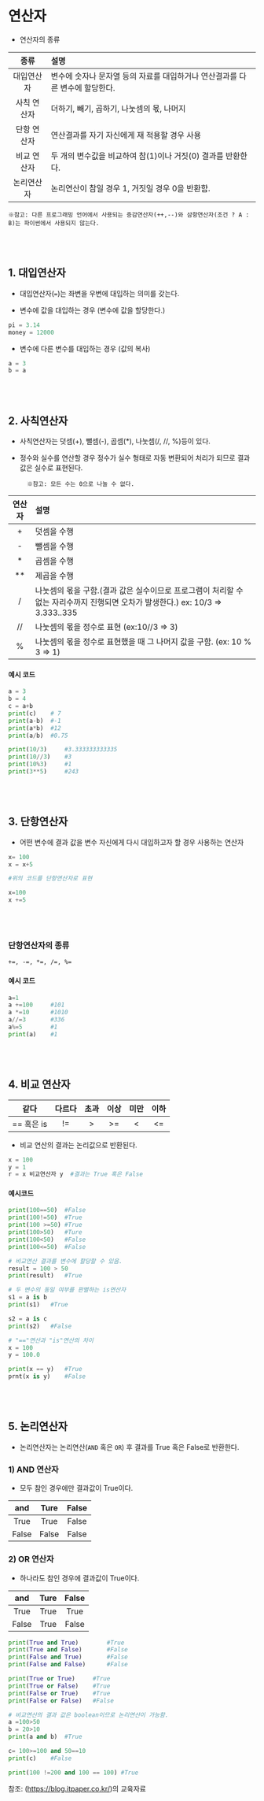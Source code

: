 # 연산자

- 연산자의 종류

|종류| 설명|
|:--:|:--|
|대입연산자| 변수에 숫자나 문자열 등의 자료를 대입하거나 연산결과를 다른 변수에 할당한다.|
|사칙 연산자| 더하기, 빼기, 곱하기, 나눗셈의 몫, 나머지|
|단항 연산자| 연산결과를 자기 자신에게 재 적용할 경우 사용|
|비교 연산자| 두 개의 변수값을 비교하여 참(1)이나 거짓(0) 결과를 반환한다.|
|논리연산자| 논리연산이 참일 경우 1, 거짓일 경우 0을 반환함.|

    ※참고: 다른 프로그래밍 언어에서 사용되는 증감연산자(++,--)와 삼항연산자(조건 ? A : B)는 파이썬에서 사용되지 않는다.

<br><br>

## 1. 대입연산자

- 대입연산자(`=`)는 좌변을 우변에 대입하는 의미를 갖는다.

- 변수에 값을 대입하는 경우 (변수에 값을 할당한다.)
```python
pi = 3.14
money = 12000
```

- 변수에 다른 변수를 대입하는 경우 (값의 복사)
```python
a = 3
b = a
```

<br><br>

## 2. 사칙연산자

- 사칙연산자는 덧셈(+), 뺄셈(-), 곱셈(*), 나눗셈(/, //, %)등이 있다.

- 정수와 실수를 연산할 경우 정수가 실수 형태로 자동 변환되어 처리가 되므로 결과값은 실수로 표현된다.

        ※참고: 모든 수는 0으로 나눌 수 없다.

|연산자| 설명|
|:--:|:--|
|+| 덧셈을 수행|
|-| 뺄셈을 수행|
|*| 곱셈을 수행|
|**| 제곱을 수행 |
|/|나눗셈의 몫을 구함.(결과 값은 실수이므로 프로그램이 처리할 수 없는 자리수까지 진행되면 오차가 발생한다.)  ex: 10/3 => 3.333..335|
|//|나눗셈의 몫을 정수로 표현 (ex:10//3 => 3)|
|%|나눗셈의 몫을 정수로 표현했을 때 그 나머지 값을 구함. (ex: 10 % 3 => 1)|

#### 예시 코드
```python
a = 3
b = 4
c = a+b
print(c)    # 7
print(a-b)  #-1
print(a*b)  #12
print(a/b)  #0.75

print(10/3)     #3.333333333335
print(10//3)    #3
print(10%3)     #1
print(3**5)     #243
```

<br><br>

## 3. 단항연산자

- 어떤 변수에 결과 값을 변수 자신에게 다시 대입하고자 할 경우 사용하는 연산자

```python
x= 100
x = x+5

#위의 코드를 단항연산자로 표현

x=100
x +=5
```

<br><br>

### 단항연산자의 종류
    
    +=, -=, *=, /=, %=

#### 예시 코드
```python
a=1
a +=100     #101
a *=10      #1010
a//=3       #336
a%=5        #1
print(a)    #1
```

<br><br>

## 4. 비교 연산자

|같다| 다르다| 초과| 이상| 미만|이하|
|:--:|:--:|:--:|:--:|:--:|:--:|
|== 혹은 is| !=| >| >=| <| <=|

- 비교 연산의 결과는 논리값으로 반환된다.
```python
x = 100
y = 1
r = x 비교연산자 y  #결과는 True 혹은 False
```

#### 예시코드
```python
print(100==50)  #False
print(100!=50)  #True
print(100 >=50) #True
print(100>50)   #Ture
print(100<50)   #False
print(100<=50)  #False

# 비교연산 결과를 변수에 할당할 수 있음.
result = 100 > 50
print(result)   #True

# 두 변수의 동일 여부를 판별하는 is연산자
s1 = a is b
print(s1)   #True

s2 = a is c
print(s2)   #False

# "=="연산과 "is"연산의 차이
x = 100
y = 100.0

print(x == y)   #True
prnt(x is y)    #False
```

<br><br>

## 5. 논리연산자

- 논리연산자는 논리연산(`AND` 혹은 `OR`) 후 결과를 True 혹은 False로 반환한다.

### 1) AND 연산자

- 모두 참인 경우에만 결과값이 True이다.

|and| Ture| False|
|:--:|:--:|:--:|
|True|True|False|
|False|False|False|


### 2) OR 연산자
- 하나라도 참인 경우에 결과값이 True이다.

|and| Ture| False|
|:--:|:--:|:--:|
|True|True|True|
|False|True|False|

```python
print(True and True)        #True
print(True and False)       #False
print(False and True)       #False
print(False and False)      #False

print(True or True)     #True
print(True or False)    #True
print(False or True)    #True
print(False or False)   #False

# 비교연산의 결과 값은 boolean이므로 논리연산이 가능함.
a =100>50
b = 20>10
print(a and b)  #True

c= 100>=100 and 50==10 
print(c)    #False

print(100 !=200 and 100 == 100) #True
```

참조: (https://blog.itpaper.co.kr/)의 교육자료